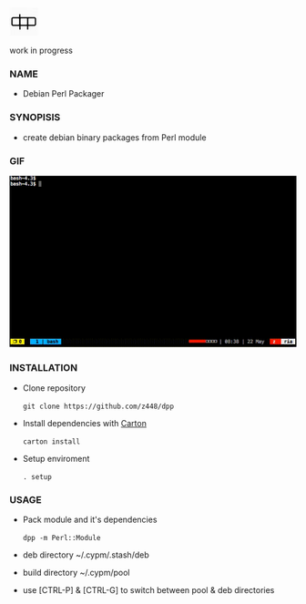 ![dpp logo](assets/logo50x50.jpg)

work in progress

### NAME

- Debian Perl Packager

### SYNOPISIS

- create debian binary packages from Perl module

### GIF

![dpp](https://raw.githubusercontent.com/z448/dpp/master/dpp.gif)

### INSTALLATION

- Clone repository

    `git clone https://github.com/z448/dpp`

- Install dependencies with [Carton](https://metacpan.org/pod/Carton)

    `carton install`

- Setup enviroment

    `. setup`

### USAGE

- Pack module and it's dependencies 

    `dpp -m Perl::Module`
    

- deb directory ~/.cypm/.stash/deb
- build directory ~/.cypm/pool
- use [CTRL-P] & [CTRL-G] to switch between pool & deb directories



